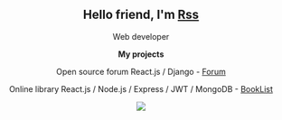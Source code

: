 <h2 align="center">Hello friend, I'm <a href="https://responsegood.github.io/Site/">Rss</a></h2>
<p align="center">Web developer</p>
<b><p align="center">My projects</p></b>
<p align="center">Open source forum React.js / Django - <a href="https://github.com/ResponseGood/Forum">Forum</a></p>
<p align="center">Online library React.js / Node.js / Express / JWT / MongoDB - <a href="https://github.com/ResponseGood/BookList">BookList</a></p>
<p align="center"><img src="https://www.codewars.com/users/ResponseGood/badges/large"/></p>

